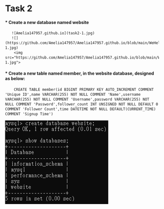 # **Task 2**
   #### *  Create a new database named website
       ![Amelia147957.github.io](task2-1.jpg)
       ![](https://github.com/Amelia147957/Amelia147957.github.io/blob/main/WeHelp/Assignment_5/pic/task2-1.jpg)
        <img src="https://github.com/Amelia147957/Amelia147957.github.io/blob/main/WeHelp/Assignment_5/pic/task2-1.jpg">
   #### *  Create a new table named member, in the website database, designed as below:
        CREATE TABLE member(id BIGINT PRIMARY KEY AUTO_INCREMENT COMMENT 'Unique ID',name VARCHAR(255) NOT NULL COMMENT 'Name',username VARCHAR(255) NOT NULL COMMENT 'Username',password VARCHAR(255) NOT NULL COMMENT 'Password',follower_count INT UNSIGNED NOT NULL DEFAULT 0 COMMENT 'Follower Count',time DATETIME NOT NULL DEFAULT(CURRENT_TIME) COMMENT 'Signup Time')

![](https://github.com/Amelia147957/Amelia147957.github.io/blob/main/WeHelp/Assignment_5/pic/task2-1.jpg)

